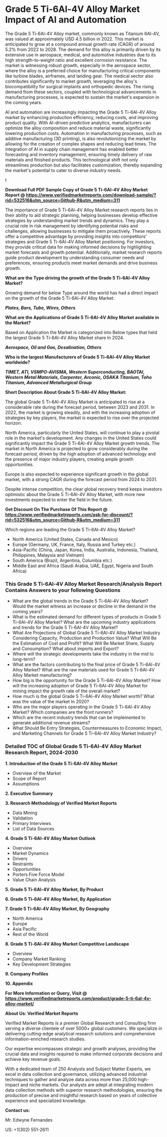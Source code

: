 <meta name="title" content="Global Grade 5 Ti-6Al-4V Alloy Market Impact of AI and Automation"><meta name="description" content="The Grade 5 Ti-6Al-4V Alloy market, commonly known as Titanium 6Al-4V, was valued at approximately USD 4.5 billion in 2022. This market is anticipated to grow at a com"><meta name="title" content="Grade 5 Ti-6Al-4V Alloy Market Size, Share, Scope, Trends, Growth, Opportunities, Analysis, Forecast"><h1>Grade 5 Ti-6Al-4V Alloy Market Impact of AI and Automation</h1><p>The Grade 5 Ti-6Al-4V Alloy market, commonly known as Titanium 6Al-4V, was valued at approximately USD 4.5 billion in 2022. This market is anticipated to grow at a compound annual growth rate (CAGR) of around 5.2% from 2022 to 2028. The demand for this alloy is primarily driven by its extensive use in aerospace, medical, and automotive industries due to its high strength-to-weight ratio and excellent corrosion resistance. The market is witnessing robust growth, especially in the aerospace sector, where the alloy is a preferred choice for manufacturing critical components like turbine blades, airframes, and landing gear. The medical sector also contributes significantly to market growth, leveraging the alloy's biocompatibility for surgical implants and orthopedic devices. The rising demand from these sectors, coupled with technological advancements in manufacturing processes, is expected to sustain the market's expansion in the coming years.</p><p>AI and automation are increasingly impacting the Grade 5 Ti-6Al-4V Alloy market by enhancing production efficiency, reducing costs, and improving product quality. With AI-driven predictive analytics, manufacturers can optimize the alloy composition and reduce material waste, significantly lowering production costs. Automation in manufacturing processes, such as additive manufacturing (3D printing), is also revolutionizing the market by allowing for the creation of complex shapes and reducing lead times. The integration of AI in supply chain management has enabled better forecasting and inventory management, ensuring timely delivery of raw materials and finished products. This technological shift not only streamlines production but also facilitates customization, thereby expanding the market's potential to cater to diverse industry needs.</p>t</p><p id="" class=""><strong>Download Full PDF Sample Copy of Grade 5 Ti-6Al-4V Alloy Market Report @ <a href="https://www.verifiedmarketreports.com/download-sample/?rid=532516&utm_source=Github-R&utm_medium=311" target="_blank">https://www.verifiedmarketreports.com/download-sample/?rid=532516&utm_source=Github-R&utm_medium=311</a></strong></p><p>The importance of&nbsp;Grade 5 Ti-6Al-4V Alloy Market research reports lies in their ability to aid strategic planning, helping businesses develop effective strategies by understanding market trends and dynamics. They play a crucial role in risk management by identifying potential risks and challenges, allowing businesses to mitigate them proactively. These reports offer a competitive advantage by providing insights into competitors' strategies and Grade 5 Ti-6Al-4V Alloy Market positioning. For investors, they provide critical data for making informed decisions by highlighting market forecasts and growth potential. Additionally, market research reports guide product development by understanding consumer needs and preferences, ensuring products meet market demands and drive business growth.</p><p><strong>What are the&nbsp;Type driving the growth of the Grade 5 Ti-6Al-4V Alloy Market?</strong></p><p id="" class="">Growing demand for below Type around the world has had a direct impact on the growth of the Grade 5 Ti-6Al-4V Alloy Market:</p><em><strong>Plates, Bars, Tube, Wires, Others</strong></em></p><strong>What are the&nbsp;Applications&nbsp;of Grade 5 Ti-6Al-4V Alloy Market available in the Market?</strong></p><p id="" class="">Based on Application the Market is categorized into Below types that held the largest Grade 5 Ti-6Al-4V Alloy Market share In 2024.</p><em><strong>Aerospace, Oil and Gas, Desalination, Others</strong></em></p><strong>Who is the largest Manufacturers of Grade 5 Ti-6Al-4V Alloy Market worldwide?</strong></p><p><em><strong>TIMET, ATI, VSMPO-AVISMA, Western Superconducting, BAOTAI, Western Metal Materials, Carpenter, Arconic, OSAKA Titanium, Toho Titanium, Advanced Metallurgical Group</strong></em></p><p id="" class=""><strong>Short Description About Grade 5 Ti-6Al-4V Alloy Market:</strong></p><p>The global Grade 5 Ti-6Al-4V Alloy Market is anticipated to rise at a considerable rate during the forecast period, between 2023 and 2031. In 2022, the market is growing steadily, and with the increasing adoption of strategies by key players, the market is expected to rise over the projected horizon.</p><p>North America, particularly the United States, will continue to play a pivotal role in the market's development. Any changes in the United States could significantly impact the Grade 5 Ti-6Al-4V Alloy Market growth trends. The market in North America is projected to grow considerably during the forecast period, driven by the high adoption of advanced technology and the presence of major industry players, creating ample growth opportunities.</p><p>Europe is also expected to experience significant growth in the global market, with a strong CAGR during the forecast period from 2024 to 2031.</p><p>Despite intense competition, the clear global recovery trend keeps investors optimistic about the Grade 5 Ti-6Al-4V Alloy Market, with more new investments expected to enter the field in the future.</p><p id="" class=""><strong>Get Discount On The Purchase Of This Report @ <a href="https://www.verifiedmarketreports.com/ask-for-discount/?rid=532516&utm_source=Github-R&utm_medium=311" target="_blank">https://www.verifiedmarketreports.com/ask-for-discount/?rid=532516&utm_source=Github-R&utm_medium=311</a></strong></p>Which regions are leading the Grade 5 Ti-6Al-4V Alloy Market?</p><ul><li>North America (United States, Canada and Mexico)</li><li>Europe (Germany, UK, France, Italy, Russia and Turkey etc.)</li><li>Asia-Pacific (China, Japan, Korea, India, Australia, Indonesia, Thailand, Philippines, Malaysia and Vietnam)</li><li>South America (Brazil, Argentina, Columbia etc.)</li><li>Middle East and Africa (Saudi Arabia, UAE, Egypt, Nigeria and South Africa)</li></ul><h3 id="" class="">This Grade 5 Ti-6Al-4V Alloy Market Research/Analysis Report Contains Answers to your following Questions</h3><ul><li>What are the global trends in the Grade 5 Ti-6Al-4V Alloy Market? Would the market witness an increase or decline in the demand in the coming years?</li><li>What is the estimated demand for different types of products in Grade 5 Ti-6Al-4V Alloy Market? What are the upcoming industry applications and trends for the Grade 5 Ti-6Al-4V Alloy Market?</li><li>What Are Projections of Global Grade 5 Ti-6Al-4V Alloy Market Industry Considering Capacity, Production and Production Value? What Will Be the Estimation of Cost and Profit? What Will Be Market Share, Supply and Consumption? What about imports and Export?</li><li>Where will the strategic developments take the industry in the mid to long-term?</li><li>What are the factors contributing to the final price of Grade 5 Ti-6Al-4V Alloy Market? What are the raw materials used for Grade 5 Ti-6Al-4V Alloy Market manufacturing?</li><li>How big is the opportunity for the Grade 5 Ti-6Al-4V Alloy Market? How will the increasing adoption of Grade 5 Ti-6Al-4V Alloy Market for mining impact the growth rate of the overall market?</li><li>How much is the global Grade 5 Ti-6Al-4V Alloy Market worth? What was the value of the market In 2020?</li><li>Who are the major players operating in the Grade 5 Ti-6Al-4V Alloy Market? Which companies are the front runners?</li><li>Which are the recent industry trends that can be implemented to generate additional revenue streams?</li><li>What Should Be Entry Strategies, Countermeasures to Economic Impact, and Marketing Channels for Grade 5 Ti-6Al-4V Alloy Market Industry?</li></ul><h3 id="" class="">Detailed TOC of Global Grade 5 Ti-6Al-4V Alloy Market Research Report, 2024-2030</h3><p id="" class=""><strong>1. Introduction of the Grade 5 Ti-6Al-4V Alloy Market</strong></p><ul><li>Overview of the Market</li><li>Scope of Report</li><li>Assumptions</li></ul><p id="" class=""><strong>2. Executive Summary</strong></p><p id="" class=""><strong>3. Research Methodology of Verified Market Reports</strong></p><ul><li>Data Mining</li><li>Validation</li><li>Primary Interviews</li><li>List of Data Sources</li></ul><p id="" class=""><strong>4. Grade 5 Ti-6Al-4V Alloy Market Outlook</strong></p><ul><li>Overview</li><li>Market Dynamics</li><li>Drivers</li><li>Restraints</li><li>Opportunities</li><li>Porters Five Force Model</li><li>Value Chain Analysis</li></ul><p id="" class=""><strong>5. Grade 5 Ti-6Al-4V Alloy Market, By Product</strong></p><p id="" class=""><strong>6. Grade 5 Ti-6Al-4V Alloy Market, By Application</strong></p><p id="" class=""><strong>7. Grade 5 Ti-6Al-4V Alloy Market, By Geography</strong></p><ul><li>North America</li><li>Europe</li><li>Asia Pacific</li><li>Rest of the World</li></ul><p id="" class=""><strong>8. Grade 5 Ti-6Al-4V Alloy Market Competitive Landscape</strong></p><ul><li>Overview</li><li>Company Market Ranking</li><li>Key Development Strategies</li></ul><p id="" class=""><strong>9. Company Profiles</strong></p><p id="" class=""><strong>10. Appendix</strong></p><p id="" class=""><strong>For More Information or Query, Visit @ <a href="https://www.verifiedmarketreports.com/product/grade-5-ti-6al-4v-alloy-market/" target="_blank">https://www.verifiedmarketreports.com/product/grade-5-ti-6al-4v-alloy-market/</a></strong></p><p id="" class=""><strong>About Us: Verified Market Reports</strong></p><p id="" class="">Verified Market Reports is a premier Global Research and Consulting firm serving a diverse clientele of over 5000+ global customers. We specialize in delivering cutting-edge analytical research solutions and comprehensive information-enriched research studies.</p><p id="" class="">Our expertise encompasses strategic and growth analyses, providing the crucial data and insights required to make informed corporate decisions and achieve key revenue goals.</p><p id="" class="">With a dedicated team of 250 Analysts and Subject Matter Experts, we excel in data collection and governance, utilizing advanced industrial techniques to gather and analyze data across more than 25,000 high-impact and niche markets. Our analysts are adept at integrating modern data collection methods with superior research methodologies, ensuring the production of precise and insightful research based on years of collective experience and specialized knowledge.</p><p id="" class=""><strong>Contact us:</strong></p><p id="" class="">Mr. Edwyne Fernandes</p><p id="" class="">US: +1(302) 551-2611</p>